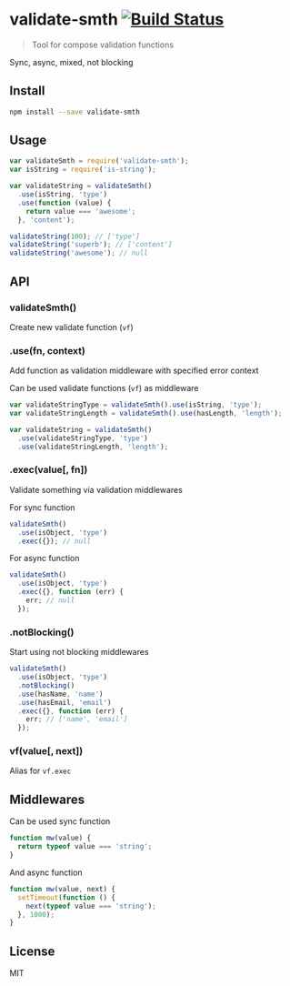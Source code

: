 # validate-smth [![Build Status][travis-image]][travis-url]

  > Tool for compose validation functions

  Sync, async, mixed, not blocking

## Install

```sh
npm install --save validate-smth
```

## Usage

```js
var validateSmth = require('validate-smth');
var isString = require('is-string');

var validateString = validateSmth()
  .use(isString, 'type')
  .use(function (value) {
    return value === 'awesome';
  }, 'content');

validateString(100); // ['type']
validateString('superb'); // ['content']
validateString('awesome'); // null
```

## API

### validateSmth()

  Create new validate function (`vf`)

### .use(fn, context)

  Add function as validation middleware with specified error context

  Can be used validate functions (`vf`) as middleware

```js
var validateStringType = validateSmth().use(isString, 'type');
var validateStringLength = validateSmth().use(hasLength, 'length');

var validateString = validateSmth()
  .use(validateStringType, 'type')
  .use(validateStringLength, 'length');
```

### .exec(value[, fn])

  Validate something via validation middlewares

  For sync function

```js
validateSmth()
  .use(isObject, 'type')
  .exec({}); // null
```

  For async function

```js
validateSmth()
  .use(isObject, 'type')
  .exec({}, function (err) {
    err; // null
  });
```

### .notBlocking()

  Start using not blocking middlewares

```js
validateSmth()
  .use(isObject, 'type')
  .notBlocking()
  .use(hasName, 'name')
  .use(hasEmail, 'email')
  .exec({}, function (err) {
    err; // ['name', 'email']
  });
```

### vf(value[, next])

  Alias for `vf.exec`

## Middlewares

  Can be used sync function

```js
function mw(value) {
  return typeof value === 'string';
}
```

  And async function

```js
function mw(value, next) {
  setTimeout(function () {
    next(typeof value === 'string');
  }, 1000);
}
```

## License

  MIT

[travis-url]: https://travis-ci.org/andrepolischuk/validate-smth
[travis-image]: https://travis-ci.org/andrepolischuk/validate-smth.svg?branch=master
